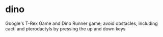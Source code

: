 # dino
Google's T-Rex Game and Dino Runner game; avoid obstacles, including cacti and pterodactyls by pressing the up and down keys

